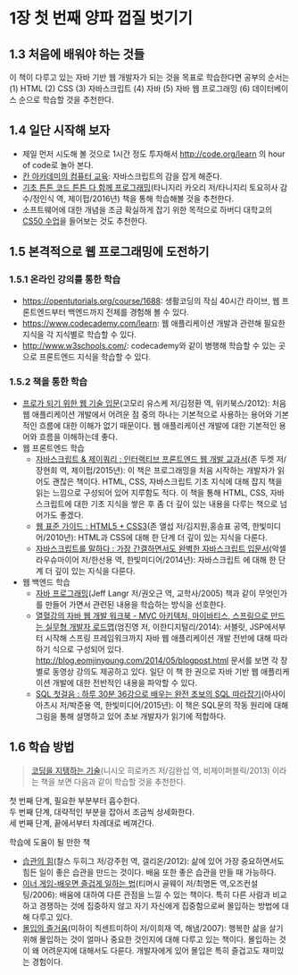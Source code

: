 # 1장 첫 번째 양파 껍질 벗기기

## 1.3 처음에 배워야 하는 것들
이 책이 다루고 있는 자바 기반 웹 개발자가 되는 것을 목표로 학습한다면 공부의 순서는 (1) HTML (2) CSS (3) 자바스크립트 (4) 자바 (5) 자바 웹 프로그래밍 (6) 데이터베이스 순으로 학습할 것을 추천한다.

## 1.4 일단 시작해 보자
- 제일 먼저 시도해 볼 것으로 1시간 정도 투자해서 http://code.org/learn 의 hour of code로 놀아 본다.
- [칸 아카데미의 컴퓨터 교육](https://www.khanacademy.org/computing/computer-programming): 자바스크립트의 감을 잡게 해준다.
- [기초 튼튼 코드 튼튼 다 함께 프로그래밍](http://www.yes24.com/Product/Goods/27097257)(타니지리 카오리 저/타니지리 토요히사 감수/정인식 역, 제이펍/2016년) 책을 통해 학습해볼 것을 추천한다.
- 소프트웨어에 대한 개념을 조금 확실하게 잡기 위한 목적으로 하버디 대학교의 [CS50 수업](https://cs50.harvard.edu)을 들어보는 것도 추천한다.

## 1.5 본격적으로 웹 프로그래밍에 도전하기

### 1.5.1 온라인 강의를 통한 학습
- https://opentutorials.org/course/1688: 생활코딩의 작심 40시간 라이브, 웹 프론트엔드부터 백엔드까지 전체를 경험해 볼 수 있다.
- https://www.codecademy.com/learn: 웹 애플리케이션 개발과 관련해 필요한 지식을 각 지식별로 학습할 수 있다.
- http://www.w3schools.com/: codecademy와 같이 병행해 학습할 수 있는 곳으로 프론트엔드 지식을 학습할 수 있다.

### 1.5.2 책을 통한 학습
- [프로가 되기 위한 웹 기술 입문](http://www.yes24.com/Product/Goods/6721651)(고모리 유스케 저/김정환 역, 위키북스/2012): 처음 웹 애플리케이션 개발에서 어려운 점 중의 하나는 기본적으로 사용하는 용어와 기본적인 흐름에 대한 이해가 없기 때문이다. 웹 애플리케이션 개발에 대한 기본적인 용어와 흐름을 이해하는데 좋다.
- 웹 프론트엔드 학습
  - [자바스크립트 & 제이쿼리 : 인터랙티브 프론트엔드 웹 개발 교과서](http://www.yes24.com/Product/Goods/17255377)(존 두켓 저/장현희 역, 제이펍/2015년): 이 책은 프로그래밍을 처음 시작하는 개발자가 읽어도 괜찮은 책이다. HTML, CSS, 자바스크립트 기초 지식에 대해 잡지 책을 읽는 느낌으로 구성되어 있어 지루함도 적다. 이 책을 통해 HTML, CSS, 자바스크립트에 대한 기초 지식을 쌓은 후 좀 더 깊이 있는 내용을 다루는 책으로 넘어가도 좋겠다.
  - [웹 표준 가이드 : HTML5 + CSS3](http://www.yes24.com/Product/Goods/4414389)(존 앨섭 저/김지원,홍승표 공역, 한빛미디어/2010년): HTML과 CSS에 대해 한 단계 더 깊이 있는 지식을 다룬다.
  - [자바스크립트를 말하다 : 가장 간결하면서도 완벽한 자바스크립트 입문서](http://www.yes24.com/Product/Goods/14533820)(악셀 라우슈마이어 저/한선용 역, 한빛미디어/2014년): 자바스크립트 에 대해 한 단계 더 깊이 있는 지식을 다룬다.
- 웹 백엔드 학습
  - [자바 프로그래밍](http://www.yes24.com/Product/Goods/1806437)(Jeff Langr 저/권오근 역, 교학사/2005) 책과 같이 무엇인가를 만들어 가면서 관련된 내용을 학습하는 방식을 선호한다.
  - [열혈강의 자바 웹 개발 워크북 - MVC 아키텍처, 마이바티스, 스프링으로 만드는 실무형 개발자 로드맵](http://www.yes24.com/Product/Goods/13159413)(엄진영 저, 이한디지털리/2014): 서블릿, JSP에서부터 시작해 스프링 프레임워크까지 자바 웹 애플리케이션 개발 전반에 대해 따라하기 식으로 구성되어 있다. http://blog.eomjinyoung.com/2014/05/blogpost.html 문서를 보면 각 장별로 동영상 강의도 제공하고 있다. 일단 이 책 한 권으로 자바 기반 웹 애플리케이션 개발에 대한 전반적인 내용을 파악할 수 있다.
  - [SQL 첫걸음 : 하루 30분 36강으로 배우는 완전 초보의 SQL 따라잡기](http://www.yes24.com/Product/Goods/22744867)(아사이 아츠시 저/박준용 역, 한빛미디어/2015년): 이 책은 SQL문의 작동 원리에 대해 그림을 통해 설명하고 있어 초보 개발자가 읽기에 적합하다.

## 1.6 학습 방법

> [코딩을 지탱하는 기술](http://www.yes24.com/Product/Goods/11101558)(니시오 히로카즈 저/김완섭 역, 비제이퍼블릭/2013) 이라는 책을 보면 다음과 같이 학습할 것을 추천한다.

첫 번째 단계, 필요한 부분부터 흡수한다.  
두 번째 단계, 대략적인 부분을 잡아서 조금씩 상세화한다.  
세 번째 단계, 끝에서부터 차례대로 베껴간다.

학습에 도움이 될 만한 책
- [습관의 힘](http://www.yes24.com/Product/Goods/7950702)(찰스 두히그 저/강주헌 역, 갤리온/2012): 삶에 있어 가장 중요하면서도 힘든 일이 좋은 습관을 만드는 것이다. 배움 또한 좋은 습관을 만들 때 가능하다.
- [이너 게임-배우면 즐겁게 일하는 법](http://www.yes24.com/Product/Goods/73031594)(티머시 골웨이 저/최명돈 역,오즈컨설팅/2006): 배움에 대하여 다른 관점을 느낄 수 있는 책이다. 특히 다른 사람과 비교하고 경쟁하는 것에 집중하지 않고 자기 자신에게 집중함으로써 몰입하는 방법에 대해 다루고 있다.
- [몰입의 즐거움](http://www.yes24.com/Product/Goods/101506519)(미하이 칙센트미하이 저/이희재 역, 해냄/2007): 행복한 삶을 살기 위해 몰입하는 것이 얼마나 중요한 것인지에 대해 다루고 있는 책이다. 몰입하는 것이 왜 어려운지에 대해서도 다룬다. 개발자에게 있어 몰입은 특히 즐겁고도 재미있는 경험이다.
